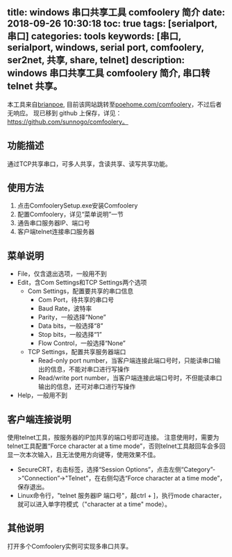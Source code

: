 title: windows 串口共享工具 comfoolery 简介
date: 2018-09-26 10:30:18
toc: true
tags: [serialport, 串口]
categories: tools
keywords: [串口, serialport, windows, serial port, comfoolery, ser2net, 共享, share, telnet]
description: windows 串口共享工具 comfoolery 简介, 串口转 telnet 共享。
---

本工具来自[brianpoe](www.brianpoe.com/comfoolery/), 目前该网站跳转至[poehome.com/comfoolery](http://www.poehome.com/comfoolery/index.html)，不过后者无响应。
现已移到 github 上保存，详见：https://github.com/sunnogo/comfoolery。

功能描述
--------
通过TCP共享串口，可多人共享，含读共享、读写共享功能。

使用方法
--------
1. 点击ComfoolerySetup.exe安装Comfoolery
2. 配置Comfoolery，详见“菜单说明”一节
3. 通告串口服务器IP、端口号
4. 客户端telnet连接串口服务器

菜单说明
--------
* File，仅含退出选项，一般用不到
* Edit，含Com Settings和TCP Settings两个选项
    * Com Settings，配置要共享的串口信息
        * Com Port，待共享的串口号
        * Baud Rate，波特率
        * Parity，一般选择“None”
        * Data bits，一般选择“8”
        * Stop bits，一般选择“1”
        * Flow Control，一般选择“None”
    * TCP Settings，配置共享服务器端口
        * Read-only port number，当客户端连接此端口号时，只能读串口输出的信息，不能对串口进行写操作
        * Read/write port number，当客户端连接此端口号时，不但能读串口输出的信息，还可对串口进行写操作
* Help，一般用不到

客户端连接说明
--------------
使用telnet工具，按服务器的IP加共享的端口号即可连接。
注意使用时，需要为telnet工具配置“Force character at a time mode”，否则telnet工具敲回车会多回显一次本次输入，且无法使用方向键等，使用效果不佳。
* SecureCRT，右击标签，选择“Session Options”，点击左侧“Category”->“Connection”->"Telnet"，在右侧勾选“Force character at a time mode”，保存退出。
* Linux命令行，"telnet 服务器IP 端口号"，敲ctrl + ]，执行mode character，就可以进入单字符模式（"character at a time" mode）。

其他说明
--------
打开多个Comfoolery实例可实现多串口共享。
